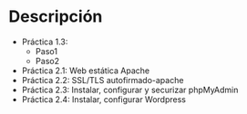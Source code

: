 # Descripción

- Práctica 1.3:
  - Paso1
  - Paso2
- Práctica 2.1: Web estática Apache
- Práctica 2.2: SSL/TLS autofirmado-apache
- Práctica 2.3: Instalar, configurar y securizar phpMyAdmin
- Práctica 2.4: Instalar, configurar Wordpress
